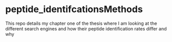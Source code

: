 # peptide_identifcationsMethods
This repo details my chapter one of the thesis where I am looking at the different search engines and how their peptide identification rates differ and why
